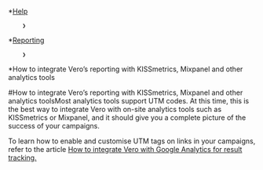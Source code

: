 *[Help](/help)

        ❯
        
*[Reporting](/help/reporting)

        ❯
        
*How to integrate Vero’s reporting with KISSmetrics, Mixpanel and other analytics tools
    
#How to integrate Vero’s reporting with KISSmetrics, Mixpanel and other analytics toolsMost analytics tools support UTM codes. At this time, this is the best way to integrate Vero with on-site analytics tools such as KISSmetrics or Mixpanel, and it should give you a complete picture of the success of your campaigns.

To learn how to enable and customise UTM tags on links in your campaigns, refer to the article 
[How to integrate Vero with Google Analytics for result tracking.](http://www.getvero.com/help/reporting/how-to-integrate-vero-with-google-analytics-for-result-tracking/)